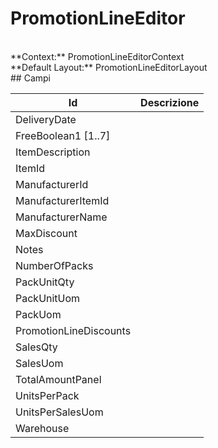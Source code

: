 # PromotionLineEditor

<br/>
**Context:** PromotionLineEditorContext
<br/>
**Default Layout:** PromotionLineEditorLayout



<br/>
## Campi

| Id | Descrizione | 
| --- | --- | 
| DeliveryDate |  | 
| FreeBoolean1 [1..7] |  | 
| ItemDescription |  | 
| ItemId |  | 
| ManufacturerId |  | 
| ManufacturerItemId |  | 
| ManufacturerName |  | 
| MaxDiscount |  | 
| Notes |  | 
| NumberOfPacks |  | 
| PackUnitQty |  | 
| PackUnitUom |  | 
| PackUom |  | 
| PromotionLineDiscounts |  | 
| SalesQty |  | 
| SalesUom |  | 
| TotalAmountPanel |  | 
| UnitsPerPack |  | 
| UnitsPerSalesUom |  | 
| Warehouse |  |
